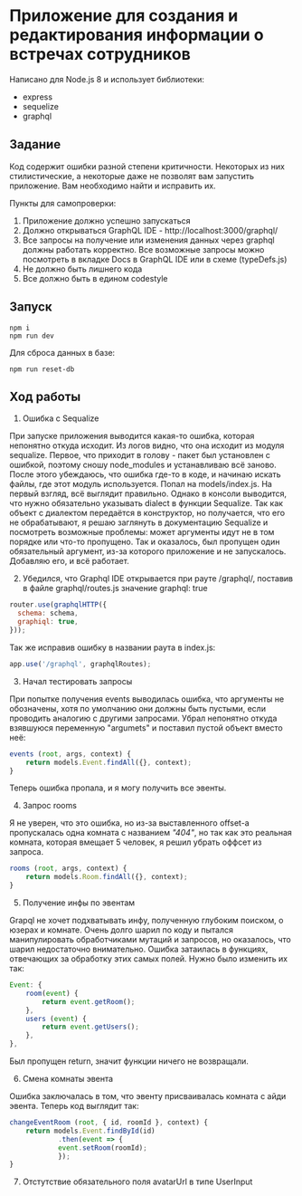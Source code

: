 # Приложение для создания и редактирования информации о встречах сотрудников

Написано для Node.js 8 и использует библиотеки:
* express
* sequelize
* graphql

## Задание
Код содержит ошибки разной степени критичности. Некоторых из них стилистические, а некоторые даже не позволят вам запустить приложение. Вам необходимо найти и исправить их.

Пункты для самопроверки:
1. Приложение должно успешно запускаться
2. Должно открываться GraphQL IDE - http://localhost:3000/graphql/
3. Все запросы на получение или изменения данных через graphql должны работать корректно. Все возможные запросы можно посмотреть в вкладке Docs в GraphQL IDE или в схеме (typeDefs.js)
4. Не должно быть лишнего кода
5. Все должно быть в едином codestyle

## Запуск
```
npm i
npm run dev
```

Для сброса данных в базе:
```
npm run reset-db
```
## Ход работы
1. Ошибка с Sequalize

При запуске приложения выводится какая-то ошибка, которая непонятно откуда исходит. Из логов видно, что она исходит из модуля sequalize. Первое, что приходит в голову - пакет был установлен с ошибкой, поэтому сношу node_modules и устанавливаю всё заново. После этого убеждаюсь, что ошибка где-то в коде, и начинаю искать файлы, где этот модуль используется. Попал на models/index.js. На первый взгляд, всё выглядит правильно. Однако в консоли выводится, что нужно обязательно указывать dialect в функции Sequalize. Так как объект с диалектом передаётся в конструктор, но получается, что его не обрабатывают, я решаю заглянуть в документацию Sequalize и посмотреть возможные проблемы: может аргументы идут не в том порядке или что-то пропущено. Так и оказалось, был пропущен один обязательный аргумент, из-за которого приложение и не запускалось. Добавляю его, и всё работает.

2. Убедился, что Graphql IDE открывается при рауте /graphql/, поставив в файле graphql/routes.js значение graphql: true
````javascript
router.use(graphqlHTTP({
  schema: schema,
  graphiql: true,
}));
````
Так же исправив ошибку в названии раута в index.js:
````javascript
app.use('/graphql', graphqlRoutes);
````
3. Начал тестировать запросы

При попытке получения events выводилась ошибка, что аргументы не обозначены, хотя по умолчанию они должны быть пустыми, если проводить аналогию с другими запросами. Убрал непонятно откуда взявшуюся переменную "argumets" и поставил пустой объект вместо неё:
````javascript
events (root, args, context) {
    return models.Event.findAll({}, context);
}
````
Теперь ошибка пропала, и я могу получить все эвенты.

4. Запрос rooms

Я не уверен, что это ошибка, но из-за выставленного offset-а пропускалась одна комната с названием <i>"404"</i>,
но так как это реальная комната, которая вмещает 5 человек, я решил убрать оффсет из запроса.
````javascript
rooms (root, args, context) {
    return models.Room.findAll({}, context);
} 
````
5. Получение инфы по эвентам

Grapql не хочет подхватывать инфу, полученную глубоким поиском, о юзерах и комнате. Очень долго шарил по коду и пытался манипулировать обработчиками мутаций и запросов, но оказалось, что шарил недостаточно внимательно. Ошибка затаилась в функциях, отвечающих за обработку этих самых полей. Нужно было изменить их так:
````javascript
Event: {
    room(event) {
        return event.getRoom();
    },
    users (event) {
        return event.getUsers();
    },
},
````
Был пропущен return, значит функции ничего не возвращали.

6. Смена комнаты эвента

Ошибка заключалась в том, что эвенту присваивалась комната с айди эвента. Теперь код выглядит так:
````javascript
changeEventRoom (root, { id, roomId }, context) {
    return models.Event.findById(id)
            .then(event => {
            event.setRoom(roomId);
            });
}
````

7. Отстутствие обязательного поля avatarUrl в типе UserInput